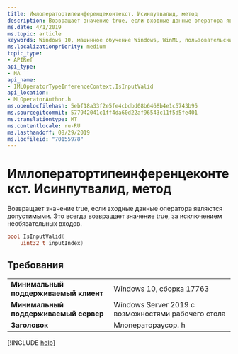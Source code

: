 ```yaml
---
title: Имлоператортипеинференцеконтекст. Исинпутвалид, метод
description: Возвращает значение true, если входные данные оператора являются допустимыми.
ms.date: 4/1/2019
ms.topic: article
keywords: Windows 10, машинное обучение Windows, WinML, пользовательские операторы, Исинпутвалид
ms.localizationpriority: medium
topic_type:
- APIRef
api_type:
- NA
api_name:
- IMLOperatorTypeInferenceContext.IsInputValid
api_location:
- MLOperatorAuthor.h
ms.openlocfilehash: 5ebf18a33f2e5fe4cbdbd08b6468b4e1c5743b95
ms.sourcegitcommit: 577942041c1ff4da60d22af96543c11f5d5fe401
ms.translationtype: MT
ms.contentlocale: ru-RU
ms.lasthandoff: 08/29/2019
ms.locfileid: "70155978"
---
```

# <a name="imloperatortypeinferencecontextisinputvalid-method"></a>Имлоператортипеинференцеконтекст. Исинпутвалид, метод

Возвращает значение true, если входные данные оператора являются допустимыми. Это всегда возвращает значение true, за исключением необязательных входов.

```cpp
bool IsInputValid(
    uint32_t inputIndex)
```

## <a name="requirements"></a>Требования

| | |
|-|-|
| **Минимальный поддерживаемый клиент** | Windows 10, сборка 17763 |
| **Минимальный поддерживаемый сервер** | Windows Server 2019 с возможностями рабочего стола |
| **Заголовок** | Млоператораусор. h |

[!INCLUDE [help](../../includes/get-help.md)]
